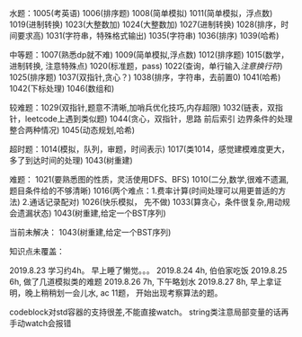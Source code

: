 水题：1005(考英语)  1006(排序题) 1008(简单模拟) 1011(简单模拟，浮点数) 1019(进制转换) 1023(大整数加) 1024(大整数加)
1027(进制转换) 1028(排序，时间要求高) 1031(字符串，特殊格式输出) 1035(字符串) 1036(排序) 1039(哈希) 


中等题：1007(熟悉dp就不难) 1009(简单模拟,浮点数) 1012(排序题) 1015(数学，进制转换, 注意特殊点) 1020(标准题，pass)
1022(查询，单行输入*注意换行符*) 1025(排序题) 1037(双指针,贪心？)  1038(排序，字符串，去前置0) 1041(哈希)
1042(下标处理) 1046(数组和)


较难题：1029(双指针,题意不清晰,加哨兵优化技巧,内存超限)
1032(链表，双指针，leetcode上遇到类似题)
1044(贪心，双指针，思路 前后索引 边界条件的处理 整合两种情况) 
1045(动态规划,哈希)


超时题：1014(模拟，队列，审题，时间表示) 
1017(类1014，感觉建模难度更大，多了到达时间的处理)
1043(树重建)

难题：
1021(要熟悉图的性质，灵活使用DFS、BFS) 
1010(二分,数学,很难不遗漏,题目条件给的不够清晰) 
1016(两个难点：1.费率计算(时间处理可以用更普适的方法) 2.通话记录配对) 
1026(快乐模拟， 先不做)
1033(算贪心，条件很复杂,用动规会遗漏状态)
1043(树重建,给定一个BST序列)


当前未解决：
1043(树重建,给定一个BST序列)


知识点未覆盖：


2019.8.23 学习约4h。 早上睡了懒觉。。。
2019.8.24 4h, 伯伯家吃饭
2019.8.25 6h, 做了几道模拟类的难题
2019.8.26 7h, 下午略划水
2019.8.27 8h, 早上拿证明，晚上稍稍划一会儿水, ac 11题，
开始出现考察算法的题。

codeblock对std容器的支持很差,不能直接watch。
string类注意局部变量的话再手动watch会报错